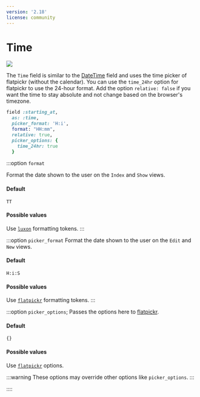 ```yaml
---
version: '2.18'
license: community
---
```


# Time

<!-- Replace this image with one of the Time field -->
![](/assets/img/fields/time.png)

The `Time` field is similar to the [DateTime](./date_time) field and uses the time picker of flatpickr (without the calendar). You can use the `time_24hr` option for flatpickr to use the 24-hour format. Add the option `relative: false` if you want the time to stay absolute and not change based on the browser's timezone.

```ruby
field :starting_at,
  as: :time,
  picker_format: 'H:i',
  format: "HH:mm",
  relative: true,
  picker_options: {
    time_24hr: true
  }
```


:::option `format`

Format the date shown to the user on the `Index` and `Show` views.

#### Default

`TT`

#### Possible values

Use [`luxon`](https://moment.github.io/luxon/#/formatting?id=table-of-tokens) formatting tokens.
:::

:::option `picker_format`
Format the date shown to the user on the `Edit` and `New` views.

#### Default

`H:i:S`

#### Possible values

Use [`flatpickr`](https://flatpickr.js.org/formatting) formatting tokens.
:::

:::option `picker_options`;
Passes the options here to [flatpickr](https://flatpickr.js.org/).

#### Default

`{}`

#### Possible values

Use [`flatpickr`](https://flatpickr.js.org/options) options.

:::warning
These options may override other options like `picker_options`.
:::

::::
